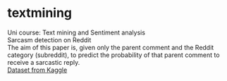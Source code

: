 # textmining
Uni course: Text mining and Sentiment analysis  
Sarcasm detection on Reddit  
The aim of this paper is, given only the parent comment and the Reddit category (subreddit), to
predict the probability of that parent comment to receive a sarcastic reply.  
[Dataset from Kaggle](https://www.kaggle.com/danofer/sarcasm)
